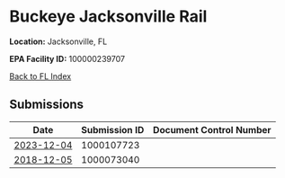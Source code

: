 # Buckeye Jacksonville Rail

**Location:** Jacksonville, FL

**EPA Facility ID:** 100000239707

[Back to FL Index](../../index.md)

## Submissions

| Date | Submission ID | Document Control Number |
|------|--------------|-------------------------|
| [2023-12-04](submissions/1000107723.md) | 1000107723 |  |
| [2018-12-05](submissions/1000073040.md) | 1000073040 |  |
